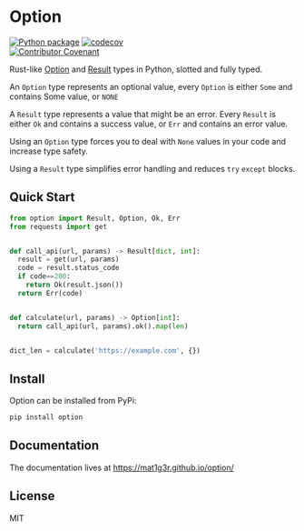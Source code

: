 # Option
[![Python package](https://github.com/Dragonrun1/option/actions/workflows/python-package.yml/badge.svg)](https://github.com/Dragonrun1/option/actions/workflows/python-package.yml)
[![codecov](https://codecov.io/gh/Dragonrun1/option/branch/main/graph/badge.svg)](https://codecov.io/gh/Dragonrun1/option)
<br>
[![Contributor Covenant](https://img.shields.io/badge/Contributor%20Covenant-v2.0%20adopted-ff69b4.svg)](CODE_OF_CONDUCT.md)

Rust-like [Option](https://doc.rust-lang.org/std/option/enum.Option.html) and [Result](https://doc.rust-lang.org/std/result/enum.Result.html) types in Python, slotted and fully typed.

An `Option` type represents an optional value, every `Option` is either `Some` and contains Some value, or `NONE`

A `Result` type represents a value that might be an error. Every `Result` is either `Ok` and contains a success value, or `Err` and contains an error value.

Using an `Option` type forces you to deal with `None` values in your code and increase type safety.

Using a `Result` type simplifies error handling and reduces `try` `except` blocks.

## Quick Start

```Python
from option import Result, Option, Ok, Err
from requests import get


def call_api(url, params) -> Result[dict, int]:
  result = get(url, params)
  code = result.status_code
  if code==200:
    return Ok(result.json())
  return Err(code)


def calculate(url, params) -> Option[int]:
  return call_api(url, params).ok().map(len)


dict_len = calculate('https://example.com', {})
```

## Install
Option can be installed from PyPi:
```bash
pip install option
```

## Documentation
The documentation lives at https://mat1g3r.github.io/option/

## License
MIT
